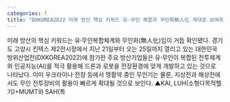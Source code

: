 ```yaml
---
categories: f
title: "DXKOREA2022 미래 방산 핵심 키워드 유·무인 복합과 무인화無人化 제대로 보여줘"
---
```

미래 방산의 핵심 키워드는 유·무인복합체계와 무인화(無人化)임이 거듭 확인됐다. 경기도 고양시 킨텍스 제2전시장에서 지난 21일부터 오는 25일까지 열리고 있는 대한민국방위산업전(DXKOREA2022)에 참가한 주요 방산기업들은 유·무인이 복합된 전투체계와 인공지능(AI)를 적극 활용해 드론과 로봇을 전장환경에 맞게 개발하고 있는 것으로 나타났다. 이미 우크라이나 전장 등에서 맹활약 중인 무인기는 물론, 지상전과 해상전에서도 무인 전투장비의 활용이 빠르게 확대될 것으로 보인다. ▲KAI, LUH(소형다목적헬기)+MUMT와 SAH(특